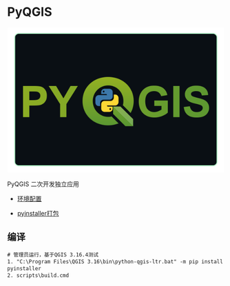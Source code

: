 # PyQGIS

![splash](./images/splash.png)

PyQGIS 二次开发独立应用 

- [环境配置](https://blog.csdn.net/this_is_id/article/details/84562649)

- [pyinstaller打包](https://blog.csdn.net/this_is_id/article/details/102974721)

## 编译

```shell
# 管理员运行，基于QGIS 3.16.4测试
1. "C:\Program Files\QGIS 3.16\bin\python-qgis-ltr.bat" -m pip install pyinstaller
2. scripts\build.cmd
```